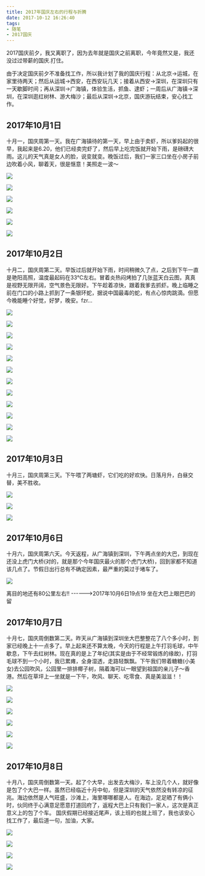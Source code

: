 ```yaml
---
title: 2017年国庆左右的行程与折腾
date: 2017-10-12 16:26:40
tags:
- 随笔
- 2017国庆
---
```


2017国庆前夕，我又离职了，因为去年就是国庆之前离职，今年竟然又是，我还没过过带薪的国庆.打住。

由于决定国庆前夕不准备找工作，所以我计划了我的国庆行程：从北京->运城，在家里待两天；然后从运城->西安，在西安玩几天；接着从西安->深圳，在深圳只有一天歇脚时间；再从深圳->广海镇，体验生活，抓鱼、逮虾；一周后从广海镇->深圳，在深圳逛红树林、游大梅沙；最后从深圳->北京，国庆游玩结束，安心找工作。

<!--more-->

2017年10月1日
--

十月一，国庆周第一天。我在广海镇待的第一天，早上由于卖虾，所以爹妈起的很早，我起来是6.20，他们已经卖完虾了，然后早上吃完饭就开始下雨，是磅礴大雨。这儿的天气真是女人的脸，说变就变。晚饭过后，我们一家三口坐在小房子前边吹着小风，聊着天，很是惬意！美照走一波～

![](/img/101_0.jpg)

![](/img/101_1.jpg)

![](/img/101_2.jpg)

![](/img/101_3.jpg)

![](/img/101_4.jpg)

![](/img/101_5.jpg)


2017年10月2日
--

十月二，国庆周第二天。早饭过后就开始下雨，时间稍微久了点，之后到下午一直是艳阳高照，温度最起码在33℃左右。冒着炎热闷烤拍了几张蓝天白云图，真真是视野无限开阔，空气景色无限好。下午趁着凉快，跟着我爹去抓虾。晚上临睡之前在门口的小路上抓到了一条银环蛇，据说中国最毒的蛇，有点心惊肉跳滴。但愿今晚能睡个好觉，好梦，晚安。fzr...

![](/img/102_0.jpg)

![](/img/102_1.jpg)

![](/img/102_2.jpg)

![](/img/102_3.jpg)

![](/img/102_4.jpg)

![](/img/102_5.jpg)

![](/img/102_6.jpg)

![](/img/102_7.jpg)

![](/img/102_8.jpg)

![](/img/102_9.jpg)

![](/img/102_10.jpg)

![](/img/102_11.jpg)

2017年10月3日
--

十月三，国庆周第三天。下午喂了两塘虾，它们吃的好欢快。日落月升，白昼交替，美不胜收。

![](/img/103_0.jpg)

![](/img/103_1.jpg)

![](/img/103_2.jpg)

2017年10月6日
--

十月六，国庆周第六天。今天返程，从广海镇到深圳，下午两点坐的大巴，到现在还没上虎门大桥(对的，就是那个今年国庆最火的那个虎门大桥)，回到家都不知道该几点了。节假日出行总有不确定因素，最严重的莫过于堵车了。

![](/img/106_0.jpg)

离目的地还有80公里左右!!               ------>2017年10月6日19点19 坐在大巴上眼巴巴的留

2017年10月7日
--

十月七，国庆周倒数第二天。昨天从广海镇到深圳坐大巴整整花了八个多小时，到家已经晚上十一点多了。早上起来还不算太晚，今天的行程是上午打羽毛球，中午歇息，下午去红树林。现在真的是上了年纪(其实是由于不经常锻炼的缘故)，打羽毛球不到一个小时，我已累瘫，全身湿透，走路轻飘飘。下午我们带着糖糖(小美女)去公园吹风，公园里一排排椰子树，隔着海可以一眼望到祖国的亲儿子～香港。然后在草坪上一坐就是一下午，吹风、聊天、吃零食、真是美滋滋！！

![](/img/107_0.jpg)

![](/img/107_1.jpg)

![](/img/107_2.jpg)

![](/img/107_3.jpg)

![](/img/107_4.jpg)

![](/img/107_5.jpg)

2017年10月8日
--

十月八，国庆周倒数第一天。起了个大早，出发去大梅沙，车上没几个人，就好像是包了个大巴一样。虽然已经临近十月中旬，但是深圳的天气依然没有转凉的征兆。海边依然是人气旺盛，沙滩上，海里哪哪都是人。在海边，足足晒了有俩小时，伙同终于心满意足愿意打道回府了，返程大巴上只有我们一家人，这次是真正意义上的包了个车。
国庆假期已经接近尾声，该上班的也就上班了，我也该安心找工作了，最后道一句，加油，大家。

![](/img/108_0.jpg)

![](/img/108_1.jpg)

![](/img/108_2.jpg)

![](/img/108_3.jpg)

